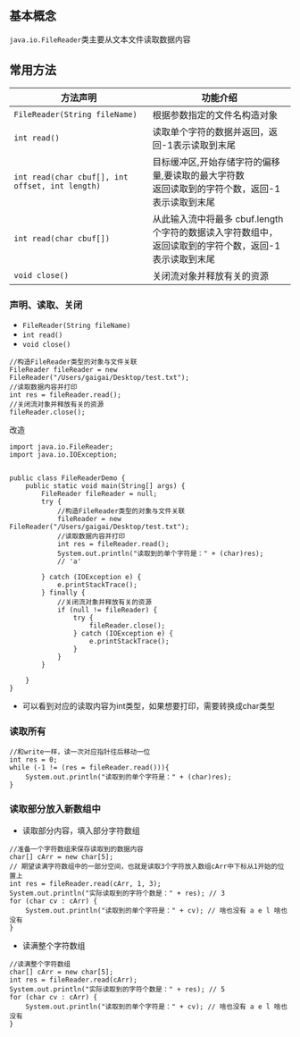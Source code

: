 ## 基本概念
`java.io.FileReader`类主要从文本文件读取数据内容
## 常用方法

|方法声明|功能介绍|
|---|---|
|`FileReader(String fileName)`|根据参数指定的文件名构造对象|
|`int read()`|读取单个字符的数据并返回，返回-1表示读取到末尾|
|`int read(char cbuf[], int offset, int length)`|目标缓冲区,开始存储字符的偏移量,要读取的最大字符数<br/>返回读取到的字符个数，返回-1表示读取到末尾|
|`int read(char cbuf[])`|从此输入流中将最多 cbuf.length 个字符的数据读入字符数组中，<br/>返回读取到的字符个数，返回-1表示读取到末尾|
|`void close()`|关闭流对象并释放有关的资源|



### 声明、读取、关闭
- `FileReader(String fileName)`
- `int read()`
- `void close()`
```
//构造FileReader类型的对象与文件关联  
FileReader fileReader = new FileReader("/Users/gaigai/Desktop/test.txt");  
//读取数据内容并打印  
int res = fileReader.read();  
//关闭流对象并释放有关的资源  
fileReader.close();
```

改造
```
import java.io.FileReader;
import java.io.IOException;


public class FileReaderDemo {
    public static void main(String[] args) {
        FileReader fileReader = null;
        try {
            //构造FileReader类型的对象与文件关联
            fileReader = new FileReader("/Users/gaigai/Desktop/test.txt");
            //读取数据内容并打印
            int res = fileReader.read();
            System.out.println("读取到的单个字符是：" + (char)res); 
            // 'a'

        } catch (IOException e) {
            e.printStackTrace();
        } finally {
            //关闭流对象并释放有关的资源
            if (null != fileReader) {
                try {
                    fileReader.close();
                } catch (IOException e) {
                    e.printStackTrace();
                }
            }
        }

    }
}
```

- 可以看到对应的读取内容为int类型，如果想要打印，需要转换成char类型

### 读取所有


```
//和write一样，读一次对应指针往后移动一位
int res = 0;
while (-1 != (res = fileReader.read())){
    System.out.println("读取到的单个字符是：" + (char)res); 
}
```



### 读取部分放入新数组中

- 读取部分内容，填入部分字符数组
```
//准备一个字符数组来保存读取到的数据内容
char[] cArr = new char[5];
// 期望读满字符数组中的一部分空间，也就是读取3个字符放入数组cArr中下标从1开始的位置上
int res = fileReader.read(cArr, 1, 3);
System.out.println("实际读取到的字符个数是：" + res); // 3
for (char cv : cArr) {
    System.out.println("读取到的单个字符是：" + cv); // 啥也没有 a e l 啥也没有
}
```

- 读满整个字符数组

```
//读满整个字符数组
char[] cArr = new char[5];
int res = fileReader.read(cArr);
System.out.println("实际读取到的字符个数是：" + res); // 5
for (char cv : cArr) {
    System.out.println("读取到的单个字符是：" + cv); // 啥也没有 a e l 啥也没有
}
```

